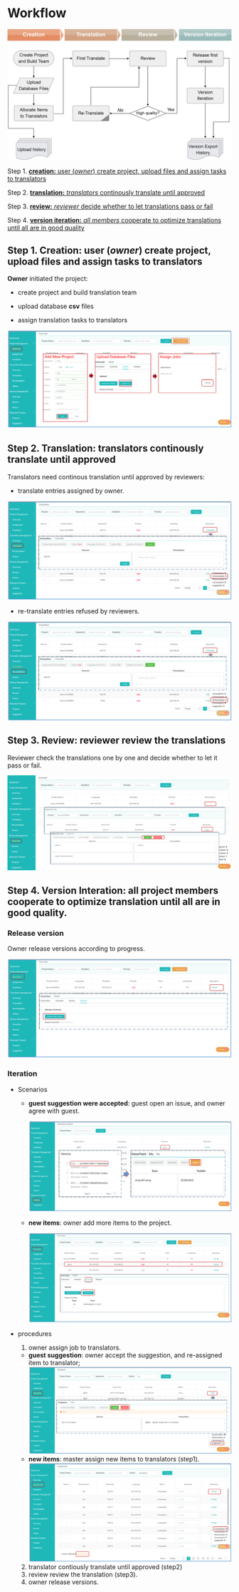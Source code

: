 # Workflow
 
![](/assets/Trantrace_workflow.jpg)

Step 1. [**creation:** user (_owner_) create project, upload files and assign tasks to translators](#create)

Step 2. [**translation:** _translators_ continously translate until approved](#translate)

Step 3. [**review:** _reviewer_ decide whether to let translations pass or fail ](#review)

Step 4. [**version iteration:** _all members_ cooperate to optimize translations until all are in good quality](#iteration)
 
## Step 1. Creation: user (_owner_) create project, upload files and assign tasks to translators

<span id='create'></span>

**Owner** initiated the project:

- create project and build translation team

- upload database **csv** files

- assign translation tasks to translators

![](/assets/step1_creation.png)

## Step 2. Translation: translators continously translate until approved

<span id='translate'></span>

Translators need continous translation until approved by reviewers:

- translate entries assigned by owner.

![](/assets/translation_management.translation.png)

- re-translate entries refused by reviewers.

![](/assets/translation_management.retranslation.png)


## Step 3. Review: reviewer review the translations

<span id='review'></span>

Reviewer check the translations one by one and decide whether to let it pass or fail.

![](/assets/step3_review.png)

## Step 4. Version Interation: all project members cooperate to optimize translation until all are in good quality.

<span id='iteration'></span>

### Release version

Owner release versions according to progress.

![](/assets/step4_release.png)

### Iteration

- Scenarios

  - **guest suggestion were accepted**: guest open an issue, and owner agree with guest.

    ![](/assets/suggestion.png)

  - **new items**: owner add more items to the project.

    ![](/assets/step5_upload.png)

- procedures

  1. owner assign job to translators. 
    - **guest suggestion**: owner accept the suggestion, and re-assigned item to translator;
    ![](/assets/project_management.feedback.png)
    - **new items**: master assign new items to translators (step1).
    ![](/assets/project_management.assignment.png)
  2. translator contiously translate until approved (step2)
  3. review review the translation (step3).
  4. owner release versions.











